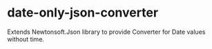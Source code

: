 # date-only-json-converter
Extends Newtonsoft.Json library to provide Converter for Date values without time.
